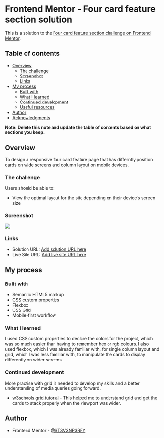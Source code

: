 # Frontend Mentor - Four card feature section solution

This is a solution to the [Four card feature section challenge on Frontend Mentor](https://www.frontendmentor.io/challenges/four-card-feature-section-weK1eFYK).

## Table of contents

- [Overview](#overview)
  - [The challenge](#the-challenge)
  - [Screenshot](#screenshot)
  - [Links](#links)
- [My process](#my-process)
  - [Built with](#built-with)
  - [What I learned](#what-i-learned)
  - [Continued development](#continued-development)
  - [Useful resources](#useful-resources)
- [Author](#author)
- [Acknowledgments](#acknowledgments)

**Note: Delete this note and update the table of contents based on what sections you keep.**

## Overview

To design a responsive four card feature page that has differntly position cards on wide screens and column layout on mobile devices.

### The challenge

Users should be able to:

- View the optimal layout for the site depending on their device's screen size

### Screenshot

![](./screenshot.jpg)

### Links

- Solution URL: [Add solution URL here](https://your-solution-url.com)
- Live Site URL: [Add live site URL here](https://your-live-site-url.com)

## My process

### Built with

- Semantic HTML5 markup
- CSS custom properties
- Flexbox
- CSS Grid
- Mobile-first workflow

### What I learned

I used CSS custom properties to declare the colors for the project, which was so much easier than having to remember hex or rgb colours. I also used flexbox, which I was already familiar with, for single column layout and grid, which I was less familiar with, to manipulate the cards to display differently on wider screens.

### Continued development

More practise with grid is needed to develop my skills and a better understanding of media queries going forward.

- [w3schools grid tutorial](https://www.w3schools.com/css/css_grid.asp) - This helped me to understand grid and get the cards to stack properly when the viewport was wider.

## Author

- Frontend Mentor - [@ST3V3NP3RRY](https://www.frontendmentor.io/profile/ST3V3NP3RRY)
